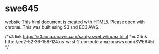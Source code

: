 # swe645
website
This html document is created with HTML5. Please open with chrome.
This was built using S3 and EC3 AWS. 

/*s3 link https://s3.amazonaws.com/saniyaswehw/index.html
 *ec2 link http:://ec2-52-36-158-124.us-west-2.compute.amazonaws.com/SWE645/
 */
